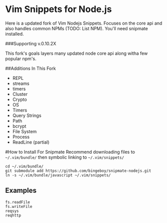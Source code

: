 # Vim Snippets for Node.js

Here is a updated fork of Vim Nodejs Snippets. Focuses on the core api and also handles common NPMs (TODO: List NPM).
You'll need snipmate installed.

###Supporting v.0.10.2X

This fork's goals layers many updated node core api along witha few popular npm's.

##Additions In This Fork
* REPL
* streams
* timers
* Cluster
* Crypto
* OS
* Timers
* Query Strings
* Path
* bcrypt
* File System
* Process
* ReadLine (partial)

#How to Install For Snipmate
Recommend downloading files to ```~/.vim/bundle/``` then symbolic linking to ```~/.vim/snippets/```

```
cd ~/.vim/bundle/
git submodule add https://github.com/bingeboy/snipmate-nodejs.git
ln -s ~/.vim/bundle/javascript ~/.vim/snippets/
```

## Examples
```
fs.readFile
fs.writeFile
reqsys
reqhttp
```
